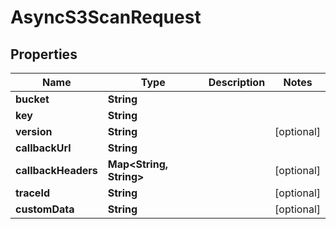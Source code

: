 

# AsyncS3ScanRequest


## Properties

| Name | Type | Description | Notes |
|------------ | ------------- | ------------- | -------------|
|**bucket** | **String** |  |  |
|**key** | **String** |  |  |
|**version** | **String** |  |  [optional] |
|**callbackUrl** | **String** |  |  |
|**callbackHeaders** | **Map&lt;String, String&gt;** |  |  [optional] |
|**traceId** | **String** |  |  [optional] |
|**customData** | **String** |  |  [optional] |



